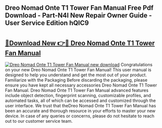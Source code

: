 ## Dreo Nomad Onte T1 Tower Fan Manual Free Pdf Download - Part-N4I New Repair Owner Guide - User Service Edition hQIC9

# <h2><a href="http://bc19863.oget.top/?id=Dreo+Nomad+Onte+T1+Tower+Fan+Manual">🔗Download New 👉🔴 Dreo Nomad Onte T1 Tower Fan Manual</a></h2>

[![Dreo Nomad Onte T1 Tower Fan Manual new download](https://i.imgur.com/5g1atiW.png)](http://bc19863.oget.top/?id=Dreo+Nomad+Onte+T1+Tower+Fan+Manual)
Congratulations on your new Dreo Nomad Onte T1 Tower Fan Manual! This user manual is designed to help you understand and get the most out of your product. Familiarize with the Packaging Before discarding the packaging, please ensure you have kept all necessary accessories Dreo Nomad Onte T1 Tower Fan Manual. Dreo Nomad Onte T1 Tower Fan Manual advanced features include object detection, fingerprint scanning, customizable profiles, and automated tasks, all of which can be accessed and customized through the user interface. We trust that theDreo Nomad Onte T1 Tower Fan Manual has been an accurate and thorough resource in your efforts to master your new device. In case of any queries or concerns, please do not hesitate to reach out to our customer service team.
